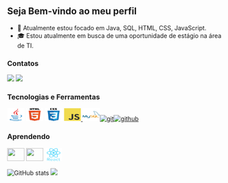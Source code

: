   ## Seja Bem-vindo ao meu perfil
 
 - 🌱 Atualmente estou focado em Java, SQL, HTML, CSS, JavaScript.
 - 🎓 Estou atualmente em busca de uma oportunidade de estágio na área de TI.


  


 ### Contatos

 <div> 
   <a href="https://www.linkedin.com/in/caiotelesz" target="_blank"><img src="https://img.shields.io/badge/-LinkedIn-%230077B5?style=for-the-badge&logo=linkedin&logoColor=white" target="_blank"></a> 
   <a href = "mailto:caioteles1267@gmail.com"><img src="https://img.shields.io/badge/-Gmail-%23333?style=for-the-badge&logo=gmail&logoColor=white" target="_blank"></a>
 </div>

 ### Tecnologias e Ferramentas
   <a href="https://www.java.com" target="_blank" rel="noreferrer"><img src="https://raw.githubusercontent.com/devicons/devicon/master/icons/java/java-original.svg" alt="java" width="40" height="30"/></a> <a href="https://developer.mozilla.org/en-US/docs/Web/HTML" target="_blank" rel="noreferrer"><img src="https://raw.githubusercontent.com/devicons/devicon/master/icons/html5/html5-original-wordmark.svg" alt="html5" width="40" height="30"/></a> <a href="https://www.w3schools.com/css/" target="_blank" rel="noreferrer"><img src="https://raw.githubusercontent.com/devicons/devicon/master/icons/css3/css3-original-wordmark.svg" alt="css3" width="40" height="30"/></a> <a href="https://developer.mozilla.org/en-US/docs/Web/JavaScript" target="_blank" rel="noreferrer"> <a href="https://developer.mozilla.org/en-US/docs/Web/JavaScript" target="_blank" rel="noreferrer"><img src="https://raw.githubusercontent.com/devicons/devicon/master/icons/javascript/javascript-original.svg" alt="javascript" width="40" height="30"/> </a> <a href="https://www.mysql.com/" target="_blank" rel="noreferrer"> <img src="https://raw.githubusercontent.com/devicons/devicon/master/icons/mysql/mysql-original-wordmark.svg" alt="mysql" width="40" height="30"/></a><a href="https://git-scm.com/docs/gittutorial" target="_blank" rel="noreferrer"><img src="https://cdn.jsdelivr.net/gh/devicons/devicon/icons/git/git-original.svg" alt="git" height="30" width="40"/></a><a href="https://docs.github.com" target="_blank" rel="noreferrer"><img src="https://cdn.jsdelivr.net/gh/devicons/devicon/icons/github/github-original.svg" alt="github" height="30" width="40"/></a>

  ### Aprendendo
  <a href="https://nodejs.org/en/learn/getting-started/introduction-to-nodejs" target="_blank" rel="noreferrer"><img loading="lazy" src="https://cdn.jsdelivr.net/gh/devicons/devicon/icons/nodejs/nodejs-original.svg" width="40" height="30" /></a> <a href="https://www.typescriptlang.org/docs/" target="_blank" rel="noreferrer"> <img loading="lazy" src="https://cdn.jsdelivr.net/gh/devicons/devicon/icons/typescript/typescript-original.svg" width="40" height="30" /></a> <a href="https://reactjs.org/" target="_blank" rel="noreferrer"> <img src="https://raw.githubusercontent.com/devicons/devicon/master/icons/react/react-original-wordmark.svg" alt="react" width="40" height="30"/> </a>
          

  ![GitHub stats](https://github-readme-stats.vercel.app/api?username=caiotelesz&show_icons=true&theme=algolia)
  <img height="195em" src="https://readme-status-beta.vercel.app/api/top-langs?username=caiotelesz&theme=algolia&show_icons=false"/>
##